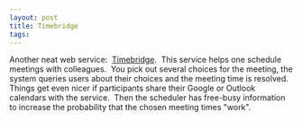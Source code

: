 ```yaml
---
layout: post
title: Timebridge
tags: 
---
```

Another neat web service:  [Timebridge][1].  This service helps one schedule
meetings with colleagues.  You pick out several choices for the meeting, the
system queries users about their choices and the meeting time is resolved.
Things get even nicer if participants share their Google or Outlook calendars
with the service.  Then the scheduler has free-busy information to increase
the probability that the chosen meeting times "work".

[1]: http://www.timebridge.com (Timebridge)

